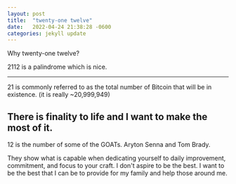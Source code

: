 ```yaml
---
layout: post
title:  "twenty-one twelve"
date:   2022-04-24 21:38:28 -0600
categories: jekyll update
---
```

Why twenty-one twelve?

2112 is a palindrome which is nice.

-----
21 is commonly referred to as the total number of Bitcoin that will be in existence. (it is really ~20,999,949)

  There is finality to life and I want to make the most of it.
-----
12 is the number of some of the GOATs. Aryton Senna and Tom Brady.

  They show what is capable when dedicating yourself to daily improvement, commitment, and focus to your craft. I don't aspire to be the best. I want to be the best that I can be to provide for my family and help those around me.
